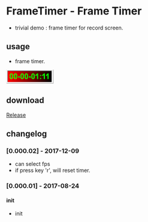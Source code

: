 # FrameTimer - Frame Timer
- trivial demo : frame timer for record screen.

## usage
- frame timer.

![alt text](FrameTimer/FrameTimer/doc/FrameTimer.png)

## download

[Release](https://github.com/JetDemo/FrameTimer/tree/master/bin "Release")

## changelog
### [0.000.02] - 2017-12-09
- can select fps
- if press key 'r', will reset timer.

### [0.000.01] - 2017-08-24
#### init
- init
